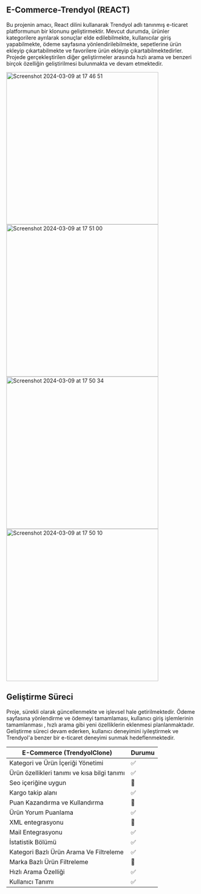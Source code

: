 ## E-Commerce-Trendyol (REACT)
Bu projenin amacı, React dilini kullanarak Trendyol adlı tanınmış e-ticaret platformunun bir klonunu geliştirmektir. Mevcut durumda, ürünler kategorilere ayrılarak sonuçlar elde edilebilmekte, kullanıcılar giriş yapabilmekte, ödeme sayfasına yönlendirilebilmekte, sepetlerine ürün ekleyip çıkartabilmekte ve favorilere ürün ekleyip çıkartabilmektedirler. Projede gerçekleştirilen diğer geliştirmeler arasında hızlı arama ve benzeri birçok özelliğin geliştirilmesi bulunmakta ve devam etmektedir.

<img width="400" alt="Screenshot 2024-03-09 at 17 46 51" src="https://github.com/uekrem/E-Commerce-Trendyol/assets/110349452/870f25a0-cb8c-40a4-9376-1f9b9112839b">
<img width="400" alt="Screenshot 2024-03-09 at 17 51 00" src="https://github.com/uekrem/E-Commerce-Trendyol/assets/110349452/d3aa9b5c-3e36-4812-b3be-5652d9684ae1">
<img width="400" alt="Screenshot 2024-03-09 at 17 50 34" src="https://github.com/uekrem/E-Commerce-Trendyol/assets/110349452/83552e0f-98bb-4a48-927d-5be351aa4f5e">
<img width="400" alt="Screenshot 2024-03-09 at 17 50 10" src="https://github.com/uekrem/E-Commerce-Trendyol/assets/110349452/fbab3419-83fb-4ce4-9355-f9fecd329df9">

## Geliştirme Süreci
Proje, sürekli olarak güncellenmekte ve işlevsel hale getirilmektedir. Ödeme sayfasına yönlendirme ve ödemeyi tamamlaması, kullanıcı giriş işlemlerinin tamamlanması , hızlı arama gibi yeni özelliklerin eklenmesi planlanmaktadır. Geliştirme süreci devam ederken, kullanıcı deneyimini iyileştirmek ve Trendyol'a benzer bir e-ticaret deneyimi sunmak hedeflenmektedir.


| E-Commerce (TrendyolClone)  | Durumu |
| -------------------------- | ------- |
| Kategori ve Ürün İçeriği Yönetimi |✅|
| Ürün özellikleri tanımı ve kısa bilgi tanımı |✅|
| Seo içeriğine uygun        |🔄|
| Kargo takip alanı          |✅|
| Puan Kazandırma ve Kullandırma |🔄|
| Ürün Yorum Puanlama        |✅|
| XML entegrasyonu           |🔄|
| Mail Entegrasyonu          |✅|
| İstatistik Bölümü          |✅|
| Kategori Bazlı Ürün Arama Ve Filtreleme |✅|
| Marka Bazlı Ürün Filtreleme |🔄|
| Hızlı Arama Özelliği       |✅|
| Kullanıcı Tanımı |✅|
